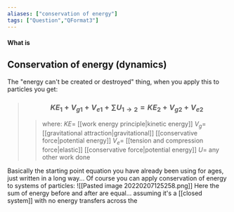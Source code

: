 ```yaml
---
aliases: ["conservation of energy"]
tags: ["Question","QFormat3"]
---
```


#### What is
## Conservation of energy (dynamics)
The "energy can't be created or destroyed" thing, when you apply this to particles you get:
> ### $$ KE_{1} + V_{g1} + V_{e1} + \sum\limits U_{1\to 2} = KE_{2} + V_{g2} + V_{e2} $$ 
>> where:
>> $KE=$ [[work energy principle|kinetic energy]]
>> $V_{g}=$ [[gravitational attraction|gravitational]] [[conservative force|potential energy]]
>> $V_{e}=$ [[tension and compression force|elastic]] [[conservative force|potential energy]]
>> $U=$ any other work done

Basically the starting point equation you have already been using for ages, just written in a long way...
Of course you can apply conservation of energy to systems of particles:
![[Pasted image 20220207125258.png]]
Here the sum of energy before and after are equal... assuming it's a [[closed system]] with no energy transfers across the 